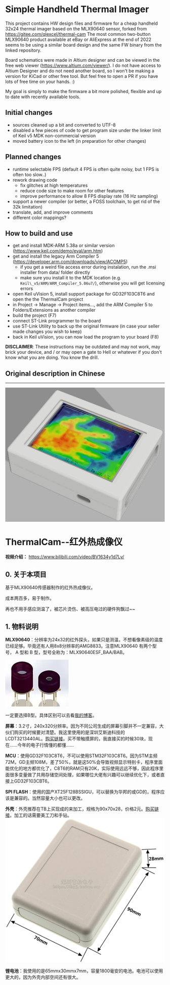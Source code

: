 # Simple Handheld Thermal Imager

This project contains HW design files and firmware for a cheap handheld 32x24 thermal imager based on the MLX90640 sensor, forked from https://gitee.com/qlexcel/thermal-cam The most common two-button MLX90640 product available at eBay or AliExpress at the end of 2022 seems to be using a similar board design and the same FW binary from the linked repository.

Board schematics were made in Altium designer and can be viewed in the free web viewer (https://www.altium.com/viewer/). I do not have access to Altium Designer and do not need another board, so I won't be making a version for KiCad or other free tool. But feel free to open a PR if you have lots of free time on your hands. :)

My goal is simply to make the firmware a bit more polished, flexible and up to date with recently available tools.

## Initial changes
 - sources cleaned up a bit and converted to UTF-8
 - disabled a few pieces of code to get program size under the linker limit of Keil v5 MDK non-commercial version
 - moved battery icon to the left (in preparation for other changes)

## Planned changes
 - runtime selectable FPS (default 4 FPS is often quite noisy, but 1 FPS is often too slow..)
 - rework drawing code
	- fix glitches at high temperatures
	- reduce code size to make room for other features
	- improve performance to allow 8 FPS display rate (16 Hz sampling)
 - support a newer compiler (or better, a FOSS toolchain, to get rid of the 32k limitation)
 - translate, add, and improve comments
 - different color mappings?

## How to build and use
 - get and install MDK-ARM 5.38a or similar version (https://www.keil.com/demo/eval/arm.htm)
 - get and install the legacy Arm Compiler 5 (https://developer.arm.com/downloads/view/ACOMP5)
	- if you get a weird file access error during instalation, run the .msi installer from data/ folder directly
	- make sure you install it to the MDK location (e.g. `Keil\_v5/ARM/ARM_Compiler_5.06u7/`), otherwise you will get licensing errors
 - open Keil uVision 5, install support package for GD32F103C8T6 and open the the ThermalCam project
 - in Project → Manage → Project items..., add the ARM Compiler 5 to Folders/Extensions as another compiler
 - build the project (F7)
 - connect ST-Link programmer to the board
 - use ST-Link Utility to back up the original firmware (in case your seller made changes you wish to keep)
 - back in Keil uVision, you can now load the program to your board (F8)

**DISCLAIMER**: These instructions may be outdated and may not work, may brick your device, and / or may open a gate to Hell or whatever if you don't know what you are doing. You know the drill.

## Original description in Chinese

----

![](/5.Docs/Images/ThermalCam.png)

# ThermalCam--红外热成像仪

**视频介绍：** https://www.bilibili.com/video/BV1634y1d7Ly/

## 0. 关于本项目
基于MLX90640传感器制作的红外热成像仪。

成本两百多，易于制作。

再也不用手感应测温了，被芯片烫伤、被高压电过的硬件狗飘过~~


## 1. 物料说明
**MLX90640**：分辨率为24x32的红外探头，如果只是测温，不想看像素级的温度已经足够。毕竟还有人用8x8分辨率的AMG8833。注意MLX90640 有两个型号， A 型和 B 型，型号全称为：MLX90640ESF_BAA/BAB。

![](/5.Docs/Images/MLX90640.png)

一定要选择B型。具体区别可以去看[我的博客](https://blog.csdn.net/qlexcel/article/details/119417088)。

**屏幕**：3.2寸，240x320分辨率。因为不同公司生成的屏幕引脚并不一定兼容，大伙们购买的时候要对清楚。我这里使用的是深圳艾斯迪科技的LCDT3213440AL。[购买链接](https://item.taobao.com/item.htm?spm=a1z09.2.0.0.6e602e8dW2vx0U&id=620056701505&_u=jdfumtd5f24)。买不带触摸屏的，我直接买的时候30块，现在......今年的电子行情懂的都懂......

**MCU**：使用GD32F103C8T6，不可以使用STM32F103C8T6。因为STM主频72M，GD主频108M，差了50%，就是这50%会导致视频显示特别卡，程序里面能优化的地方都优化了，C8T6的RAM只有20K，实际使用远远不够，因此程序里面很多变量做了共用存储空间处理，如果哪位大佬有兴趣可以继续优化下，或者直接上GD32F103CBT6。

**SPI FLASH**：使用的国产XT25F128BSSIGU，可以替换为华邦的或GD的，程序应该是兼容的。当然容量大小也可以更改。

**外壳**：外壳推荐在TB上买现成的来加工，规格为90x70x28，价格2元。[购买链接](https://item.taobao.com/item.htm?spm=a1z09.2.0.0.609c2e8dKVBPlZ&id=608913194349&_u=jdfumtdc14c)。加工的话需要美工刀和手钻。
![](/5.Docs/Images/Shell.png)


**锂电池**：我使用的是65mmx30mmx7mm，容量1800毫安的电池。电池可以使用更大的，因为外壳内部空间还有很大。

